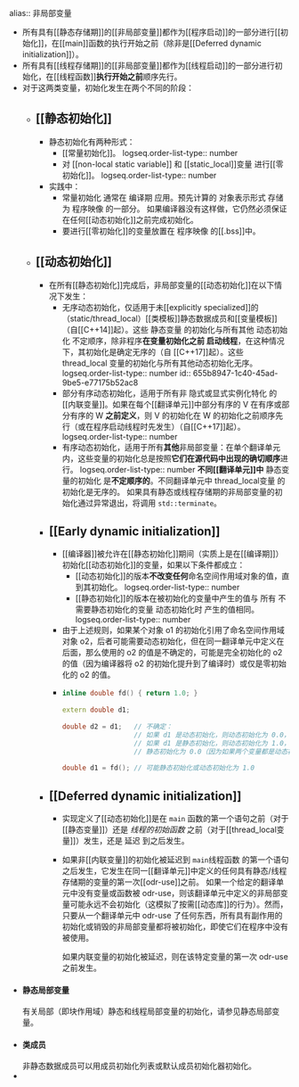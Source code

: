 alias:: 非局部变量

- 所有具有[[静态存储期]]的[[非局部变量]]都作为[[程序启动]]的一部分进行[[初始化]]，在[[main]]函数的执行开始之前（除非是[[Deferred dynamic initialization]]）。
- 所有具有[[线程存储期]]的[[非局部变量]]都作为[[线程启动]]的一部分进行初始化，在[[线程函数]]**执行开始之前**顺序先行。
- 对于这两类变量，初始化发生在两个不同的阶段：
	- ## [[静态初始化]]
		- 静态初始化有两种形式：
			- [[常量初始化]]。
			  logseq.order-list-type:: number
			- 对 [[non-local static variable]] 和 [[static_local]]变量 进行[[零初始化]]。
			  logseq.order-list-type:: number
		- 实践中：
			- 常量初始化 通常在 编译期 应用。预先计算的 对象表示形式 存储为 程序映像 的一部分。
			  如果编译器没有这样做，它仍然必须保证在任何[[动态初始化]]之前完成初始化。
			- 要进行[[零初始化]]的变量放置在 程序映像 的[[.bss]]中。
	- ## [[动态初始化]]
		- 在所有[[静态初始化]]完成后，非局部变量的[[动态初始化]]在以下情况下发生：
			- 无序动态初始化，仅适用于未[[explicitly specialized]]的（static/thread_local）[[类模板]]静态数据成员和[[变量模板]]（自[[C++14]]起）。这些 静态变量 的初始化与所有其他 动态初始化 不定顺序，除非程序**在变量初始化之前 启动线程**，在这种情况下，其初始化是确定无序的（自 [[C++17]]起）。这些 thread_local 变量的初始化与所有其他动态初始化无序。
			  logseq.order-list-type:: number
			  id:: 655b8947-1c40-45ad-9be5-e77175b52ac8
			- 部分有序动态初始化，适用于所有非 隐式或显式实例化特化 的[[内联变量]]。如果在每个[[翻译单元]]中部分有序的 V 在有序或部分有序的 W **之前定义**，则 V 的初始化在 W 的初始化之前顺序先行（或在程序启动线程时先发生）（自[[C++17]]起）。
			  logseq.order-list-type:: number
			- 有序动态初始化，适用于所有**其他**非局部变量：在单个翻译单元内，这些变量的初始化总是按照**它们在源代码中出现的确切顺序**进行。
			  logseq.order-list-type:: number
			  **不同[[翻译单元]]中** 静态变量的初始化 是**不定顺序的**。不同翻译单元中 thread_local变量 的初始化是无序的。
			  如果具有静态或线程存储期的非局部变量的初始化通过异常退出，将调用 `std::terminate`。
		- ## [[Early dynamic initialization]]
			- [[编译器]]被允许在[[静态初始化]]期间（实质上是在[[编译期]]）初始化[[动态初始化]]的变量，如果以下条件都成立：
				- [[动态初始化]]的版本**不改变任何**命名空间作用域对象的值，直到其初始化。
				  logseq.order-list-type:: number
				- [[静态初始化]]的版本在被初始化的变量中产生的值与 所有 不需要静态初始化的变量 动态初始化时 产生的值相同。
				  logseq.order-list-type:: number
			- 由于上述规则，如果某个对象 o1 的初始化引用了命名空间作用域对象 o2，后者可能需要动态初始化，但在同一翻译单元中定义在后面，那么使用的 o2 的值是不确定的，可能是完全初始化的 o2 的值（因为编译器将 o2 的初始化提升到了编译时）或仅是零初始化的 o2 的值。
			- ``` cpp
			  inline double fd() { return 1.0; }
			   
			  extern double d1;
			   
			  double d2 = d1;   // 不确定：
			                    // 如果 d1 是动态初始化，则动态初始化为 0.0，或者
			                    // 如果 d1 是静态初始化，则动态初始化为 1.0，或者
			                    // 静态初始化为 0.0（因为如果两个变量都是动态初始化，那将是其值）
			   
			  double d1 = fd(); // 可能静态初始化或动态初始化为 1.0
			  
			  ```
		- ## [[Deferred dynamic initialization]]
			- 实现定义了[[动态初始化]]是在 `main` 函数的第一个语句之前（对于[[静态变量]]）还是 *线程的初始函数* 之前（对于[[thread_local变量]]）发生，还是 延迟 到之后发生。
			- 如果非[[内联变量]]的初始化被延迟到 `main`线程函数 的第一个语句之后发生，它发生在同一[[翻译单元]]中定义的任何具有静态/线程存储期的变量的第一次[[odr-use]]之前。
			  如果一个给定的翻译单元中没有变量或函数被 odr-use，则该翻译单元中定义的非局部变量可能永远不会初始化（这模拟了按需[[动态库]]的行为）。然而，只要从一个翻译单元中 odr-use 了任何东西，所有具有副作用的初始化或销毁的非局部变量都将被初始化，即使它们在程序中没有被使用。
			  
			  如果内联变量的初始化被延迟，则在该特定变量的第一次 odr-use 之前发生。
- #### 静态局部变量
  有关局部（即块作用域）静态和线程局部变量的初始化，请参见静态局部变量。
- #### 类成员
  非静态数据成员可以用成员初始化列表或默认成员初始化器初始化。
-